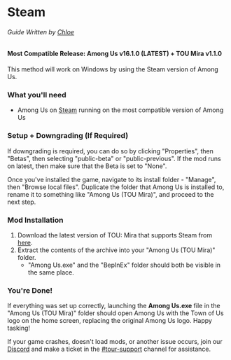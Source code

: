 
# Steam
###### Guide Written by [Chloe](https://totallychloe.carrd.co/)

#### Most Compatible Release: Among Us v16.1.0 (**LATEST**) + TOU Mira v1.1.0

This method will work on Windows by using the Steam version of Among Us.

### What you'll need

- Among Us on [Steam](https://store.steampowered.com/app/945360) running on the most compatible version of Among Us

### Setup + Downgrading (If Required)

If downgrading is required, you can do so by clicking "Properties", then "Betas", then selecting "public-beta" or "public-previous".
If the mod runs on latest, then make sure that the Beta is set to "None".

Once you've installed the game, navigate to its install folder - "Manage", then "Browse local files".
Duplicate the folder that Among Us is installed to, rename it to something like "Among Us (TOU Mira)", and proceed to the next step.

### Mod Installation

1. Download the latest version of TOU: Mira that supports Steam from [here](https://github.com/AU-Avengers/TOU-Mira/releases/latest).
2. Extract the contents of the archive into your "Among Us (TOU Mira)" folder.
    - "Among Us.exe" and the "BepInEx" folder should both be visible in the same place.

### You're Done!

If everything was set up correctly, launching the **Among Us.exe** file in the "Among Us (TOU Mira)" folder should open Among Us with the Town of Us logo on the home screen, replacing the original Among Us logo. Happy tasking!

If your game crashes, doesn't load mods, or another issue occurs, join our [Discord](https://discord.gg/ugyc4EVUYZ) and make a ticket in the [#tour-support](https://discord.com/channels/890249154402586734/900986905154453504) channel for assistance.

